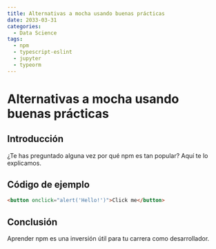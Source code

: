 ```yaml
---
title: Alternativas a mocha usando buenas prácticas
date: 2033-03-31
categories:
  - Data Science
tags:
  - npm
  - typescript-eslint
  - jupyter
  - typeorm
---
```


# Alternativas a mocha usando buenas prácticas

## Introducción

¿Te has preguntado alguna vez por qué npm es tan popular? Aquí te lo explicamos.

## Código de ejemplo

```html
<button onclick="alert('Hello!')">Click me</button>
```

## Conclusión

Aprender npm es una inversión útil para tu carrera como desarrollador.